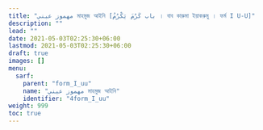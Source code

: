 ```yaml
---
title: "مهموز عيني মাহমুজ আইনি [باب كَرُمَ يَكْرُمُ । বাব কারুমা ইয়াকরুমু । ফর্ম I U-U]"
description: ""
lead: ""
date: 2021-05-03T02:25:30+06:00
lastmod: 2021-05-03T02:25:30+06:00
draft: true
images: []
menu: 
  sarf:
    parent: "form_I_uu"
    name: "مهموز عيني মাহমুজ আইনি"
    identifier: "4form_I_uu"
weight: 999
toc: true
---
```



